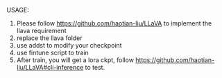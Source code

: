 USAGE:

1. Please follow https://github.com/haotian-liu/LLaVA to implement the llava requirement
2. replace the llava folder
3. use addst to modify your checkpoint
4. use fintune script to train
5. After train, you will get a lora ckpt, follow https://github.com/haotian-liu/LLaVA#cli-inference to test.
